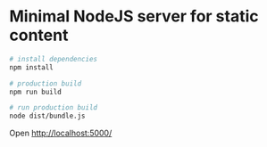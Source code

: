 # Minimal NodeJS server for static content

```sh
# install dependencies
npm install

# production build
npm run build

# run production build
node dist/bundle.js

```

Open <http://localhost:5000/>
